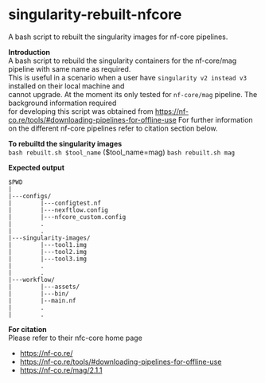 # singularity-rebuilt-nfcore
A bash script to rebuilt the singularity images for nf-core pipelines.

**Introduction** \
A bash script to rebuild the singularity containers for the nf-core/mag pipeline with same name as required. \
This is useful in a scenario when a user have `singularity v2 instead v3` installed on their local machine and \
cannot upgrade. At the moment its only tested for `nf-core/mag` pipeline. The background information required \
for developing this script was obtained from https://nf-co.re/tools/#downloading-pipelines-for-offline-use
For further information on the different nf-core pipelines refer to citation section below.

**To rebuiltd the singularity images** \
`bash rebuilt.sh $tool_name` ($tool_name=mag)
`bash rebuilt.sh mag` 

**Expected output**
```
$PWD
|
|---configs/
|        |---configtest.nf
|        |---nexftlow.config
|        |---nfcore_custom.config
|        .
|        .    
|---singularity-images/
|        |---tool1.img
|        |---tool2.img
|        |---tool3.img
|        .
|        .
|---workflow/
|        |---assets/
|        |---bin/
|        |--main.nf
|        .
|        .

```


**For citation** \
Please refer to their nfc-core home page
* https://nf-co.re/
* https://nf-co.re/tools/#downloading-pipelines-for-offline-use
* https://nf-co.re/mag/2.1.1

